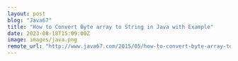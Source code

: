 ```yaml
---
layout: post
blog: "Java67"
title: "How to Convert Byte array to String in Java with Example"
date: 2023-08-18T15:09:00Z
image: images/java.png
remote_url: "http://www.java67.com/2015/05/how-to-convert-byte-array-to-string-in-java-example.html"
---
```

